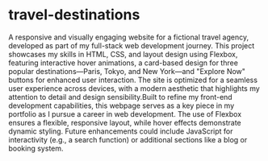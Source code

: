 # travel-destinations
A responsive and visually engaging website for a fictional travel agency, developed as part of my full-stack web development journey. This project showcases my skills in HTML, CSS, and layout design using Flexbox, featuring interactive hover animations, a card-based design for three popular destinations—Paris, Tokyo, and New York—and "Explore Now" buttons for enhanced user interaction. The site is optimized for a seamless user experience across devices, with a modern aesthetic that highlights my attention to detail and design sensibility.Built to refine my front-end development capabilities, this webpage serves as a key piece in my portfolio as I pursue a career in web development. The use of Flexbox ensures a flexible, responsive layout, while hover effects demonstrate dynamic styling. Future enhancements could include JavaScript for interactivity (e.g., a search function) or additional sections like a blog or booking system.

